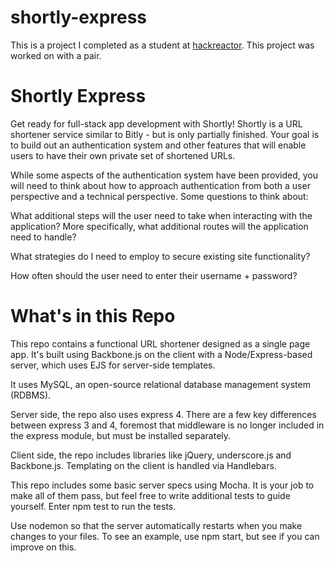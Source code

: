# shortly-express
This is a project I completed as a student at [hackreactor](http://hackreactor.com). This project was worked on with a pair.

# Shortly Express
Get ready for full-stack app development with Shortly! Shortly is a URL shortener service similar to Bitly - but is only partially finished. Your goal is to build out an authentication system and other features that will enable users to have their own private set of shortened URLs.

While some aspects of the authentication system have been provided, you will need to think about how to approach authentication from both a user perspective and a technical perspective. Some questions to think about:

What additional steps will the user need to take when interacting with the application? More specifically, what additional routes will the application need to handle?

What strategies do I need to employ to secure existing site functionality?

How often should the user need to enter their username + password?

# What's in this Repo
This repo contains a functional URL shortener designed as a single page app. It's built using Backbone.js on the client with a Node/Express-based server, which uses EJS for server-side templates.

It uses MySQL, an open-source relational database management system (RDBMS).

Server side, the repo also uses express 4. There are a few key differences between express 3 and 4, foremost that middleware is no longer included in the express module, but must be installed separately.

Client side, the repo includes libraries like jQuery, underscore.js and Backbone.js. Templating on the client is handled via Handlebars.

This repo includes some basic server specs using Mocha. It is your job to make all of them pass, but feel free to write additional tests to guide yourself. Enter npm test to run the tests.

Use nodemon so that the server automatically restarts when you make changes to your files. To see an example, use npm start, but see if you can improve on this.
